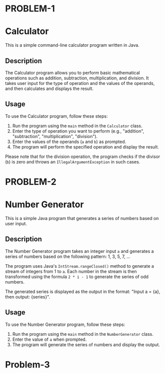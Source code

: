 # PROBLEM-1
# Calculator

This is a simple command-line calculator program written in Java.

## Description

The Calculator program allows you to perform basic mathematical operations such as addition, subtraction, multiplication, and division. It takes user input for the type of operation and the values of the operands, and then calculates and displays the result.

## Usage

To use the Calculator program, follow these steps:

1. Run the program using the `main` method in the `Calculator` class.
2. Enter the type of operation you want to perform (e.g., "addition", "subtraction", "multiplication", "division").
3. Enter the values of the operands (`a` and `b`) as prompted.
4. The program will perform the specified operation and display the result.

Please note that for the division operation, the program checks if the divisor (`b`) is zero and throws an `IllegalArgumentException` in such cases.


# PROBLEM-2
# Number Generator

This is a simple Java program that generates a series of numbers based on user input.

## Description

The Number Generator program takes an integer input `a` and generates a series of numbers based on the following pattern: 1, 3, 5, 7, ...

The program uses Java's `IntStream.rangeClosed()` method to generate a stream of integers from 1 to `a`. Each number in the stream is then transformed using the formula `2 * i - 1` to generate the series of odd numbers.

The generated series is displayed as the output in the format: "Input a = {a}, then output: {series}".

## Usage

To use the Number Generator program, follow these steps:

1. Run the program using the `main` method in the `NumberGenerator` class.
2. Enter the value of `a` when prompted.
3. The program will generate the series of numbers and display the output.



# Problem-3







